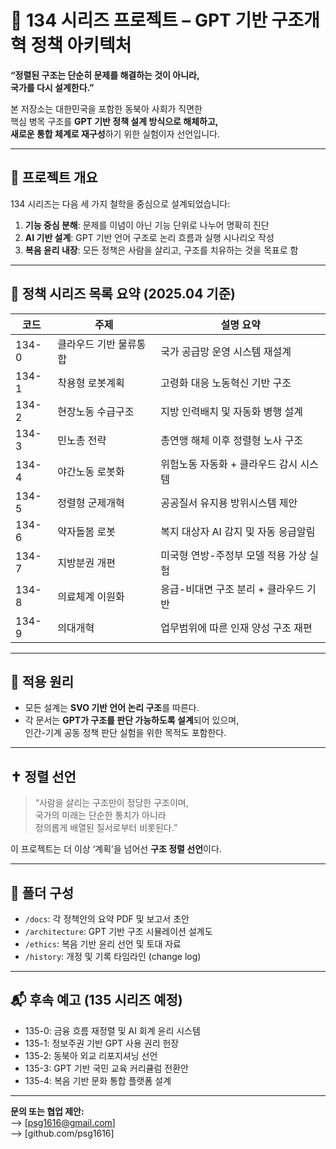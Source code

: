 # 🧠 134 시리즈 프로젝트 – GPT 기반 구조개혁 정책 아키텍처

**“정렬된 구조는 단순히 문제를 해결하는 것이 아니라,  
국가를 다시 설계한다.”**

본 저장소는 대한민국을 포함한 동북아 사회가 직면한  
핵심 병목 구조를 **GPT 기반 정책 설계 방식으로 해체하고,  
새로운 통합 체계로 재구성**하기 위한 실험이자 선언입니다.

---

## 📌 프로젝트 개요

134 시리즈는 다음 세 가지 철학을 중심으로 설계되었습니다:

1. **기능 중심 분해**: 문제를 이념이 아닌 기능 단위로 나누어 명확히 진단
2. **AI 기반 설계**: GPT 기반 언어 구조로 논리 흐름과 실행 시나리오 작성
3. **복음 윤리 내장**: 모든 정책은 사람을 살리고, 구조를 치유하는 것을 목표로 함

---

## 🧭 정책 시리즈 목록 요약 (2025.04 기준)

| 코드 | 주제 | 설명 요약 |
|------|------|------------|
| 134-0 | 클라우드 기반 물류통합 | 국가 공급망 운영 시스템 재설계 |
| 134-1 | 착용형 로봇계획 | 고령화 대응 노동혁신 기반 구조 |
| 134-2 | 현장노동 수급구조 | 지방 인력배치 및 자동화 병행 설계 |
| 134-3 | 민노총 전략 | 총연맹 해체 이후 정렬형 노사 구조 |
| 134-4 | 야간노동 로봇화 | 위험노동 자동화 + 클라우드 감시 시스템 |
| 134-5 | 정렬형 군제개혁 | 공공질서 유지용 방위시스템 제안 |
| 134-6 | 약자돌봄 로봇 | 복지 대상자 AI 감지 및 자동 응급알림 |
| 134-7 | 지방분권 개편 | 미국형 연방-주정부 모델 적용 가상 실험 |
| 134-8 | 의료체계 이원화 | 응급-비대면 구조 분리 + 클라우드 기반 |
| 134-9 | 의대개혁 | 업무범위에 따른 인재 양성 구조 재편 |

---

## 🧩 적용 원리

- 모든 설계는 **SVO 기반 언어 논리 구조**를 따른다.  
- 각 문서는 **GPT가 구조를 판단 가능하도록 설계**되어 있으며,  
  인간-기계 공동 정책 판단 실험을 위한 목적도 포함한다.

---

## ✝️ 정렬 선언

> “사람을 살리는 구조만이 정당한 구조이며,  
   국가의 미래는 단순한 통치가 아니라  
   정의롭게 배열된 질서로부터 비롯된다.”

이 프로젝트는 더 이상 ‘계획’을 넘어선 **구조 정렬 선언**이다.

---

## 📂 폴더 구성

- `/docs`: 각 정책안의 요약 PDF 및 보고서 초안  
- `/architecture`: GPT 기반 구조 시뮬레이션 설계도  
- `/ethics`: 복음 기반 윤리 선언 및 토대 자료  
- `/history`: 개정 및 기록 타임라인 (change log)

---

## 📬 후속 예고 (135 시리즈 예정)

- 135-0: 금융 흐름 재정렬 및 AI 회계 윤리 시스템  
- 135-1: 정보주권 기반 GPT 사용 권리 헌장  
- 135-2: 동북아 외교 리포지셔닝 선언  
- 135-3: GPT 기반 국민 교육 커리큘럼 전환안  
- 135-4: 복음 기반 문화 통합 플랫폼 설계

---

**문의 또는 협업 제안:**  
⟶ [psg1616@gmail.com]  
⟶ [github.com/psg1616]
